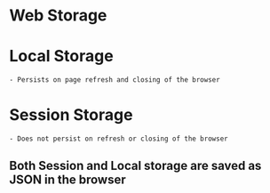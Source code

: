 # Web Storage

# Local Storage 
    - Persists on page refresh and closing of the browser

# Session Storage
    - Does not persist on refresh or closing of the browser
    
## Both Session and Local storage are saved as JSON in the browser
